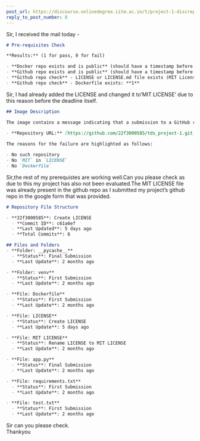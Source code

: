 ```yaml
---
post_url: https://discourse.onlinedegree.iitm.ac.in/t/project-1-discrepancy-regarding-mit-license/171485/10
reply_to_post_number: 8
---
```

Sir, I received the mail today -  

```markdown
# Pre-requisites Check

**Results:** (1 for pass, 0 for fail)

- **Docker repo exists and is public** (should have a timestamp before 18th of Feb): **1**
- **Github repo exists and is public** (should have a timestamp before 18th of Feb): **1**
- **Github repo check** - LICENSE or LICENSE.md file exists (MIT License): **0**
- **Github repo check** - Dockerfile exists: **1**
```

  
Sir, I had already added the LICENSE and changed it to’MIT LICENSE’ due to this reason before the deadline itself.  

```markdown
## Image Description

The image contains a message indicating that a submission to a GitHub repository has failed. The URL of the repository is provided:

- **Repository URL:** [https://github.com/22f3000585/tds_project-1.git](https://github.com/22f3000585/tds_project-1.git)
  
The reasons for the failure are highlighted as follows:

- No such repository
- No `MIT` in `LICENSE`
- No `Dockerfile`
```

  
Sir,the rest of my prerequistes are working well.Can you please check as due to this my project has also not been evaluated.The MIT LICENSE file was already present in the github repo as I submitted my project’s github repo in the google form that was provided.  

```markdown
# Repository File Structure

- **22f3000585**: Create LICENSE
  - **Commit ID**: c61a6ef
  - **Last Updated**: 5 days ago
  - **Total Commits**: 6

## Files and Folders
- **Folder: __pycache__**
  - **Status**: Final Submission
  - **Last Update**: 2 months ago

- **Folder: venv**
  - **Status**: First Submission
  - **Last Update**: 2 months ago

- **File: Dockerfile**
  - **Status**: First Submission
  - **Last Update**: 2 months ago

- **File: LICENSE**
  - **Status**: Create LICENSE
  - **Last Update**: 5 days ago

- **File: MIT LICENSE**
  - **Status**: Rename LICENSE to MIT LICENSE
  - **Last Update**: 2 months ago

- **File: app.py**
  - **Status**: Final Submission
  - **Last Update**: 2 months ago

- **File: requirements.txt**
  - **Status**: First Submission
  - **Last Update**: 2 months ago

- **File: test.txt**
  - **Status**: First Submission
  - **Last Update**: 2 months ago
```

  
Sir can you please check.  
Thankyou